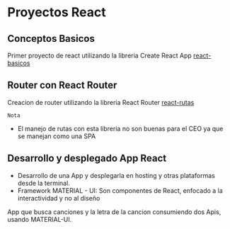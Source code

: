 # Proyectos React

## Conceptos Basicos
Primer proyecto de react utilizando la libreria Create React App [react-basicos](react-basicos)

## Router con React Router
Creacion de router utilizando la libreria React Router [react-rutas](react-rutas)

`Nota`
- El manejo de rutas con esta libreria no son buenas para el CEO ya que se manejan como una SPA

## Desarrollo y desplegado App React
- Desarrollo de una App y desplegarla en hosting y otras plataformas desde la terminal.
- Framework MATERIAL - UI: Son componentes de React, enfocado a la interactividad y no al diseño

App que busca canciones y la letra de la cancion consumiendo dos Apis, usando MATERIAL-UI.
